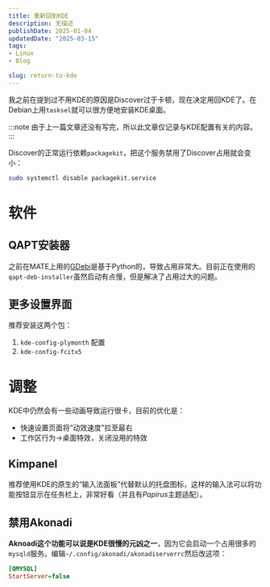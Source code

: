 ```yaml
---
title: 重新回到KDE
description: 无描述
publishDate: 2025-01-04
updatedDate: "2025-03-15"
tags: 
- Linux
- Blog

slug: return-to-kde
---
```



我之前在[](<#Debian 12重新体验>)提到过不用KDE的原因是Discover过于卡顿，现在决定用回KDE了。在Debian上用`tasksel`就可以很方便地安装KDE桌面。

:::note
由于上一篇文章还没有写完，所以此文章仅记录与KDE配置有关的内容。
:::

Discover的正常运行依赖`packagekit`，把这个服务禁用了Discover占用就会变小：

```sh
sudo systemctl disable packagekit.service
```

# 软件
## QAPT安装器
之前在MATE上用的[GDebi](https://packages.debian.org/bookworm/gdebi)是基于Python的，导致占用非常大。目前正在使用的`qapt-deb-installer`虽然启动有点慢，但是解决了占用过大的问题。

## 更多设置界面
推荐安装这两个包：

1. `kde-config-plymonth` 配置
2. `kde-config-fcitx5`

# 调整
KDE中仍然会有一些动画导致运行很卡，目前的优化是：

* 快速设置页面将“动效速度”拉至最右
* 工作区行为->桌面特效，关闭没用的特效

## Kimpanel
推荐使用KDE的原生的“输入法面板”代替默认的托盘图标，这样的输入法可以将功能按钮显示在任务栏上，非常好看（并且有*Papirus*主题适配）。

## 禁用Akonadi
**Aknoadi这个功能可以说是KDE很慢的元凶之一**，因为它会启动一个占用很多的`mysqld`服务。编辑`~/.config/akonadi/akonadiserverrc`然后改这项：

```ini
[QMYSQL]
StartServer=false
```